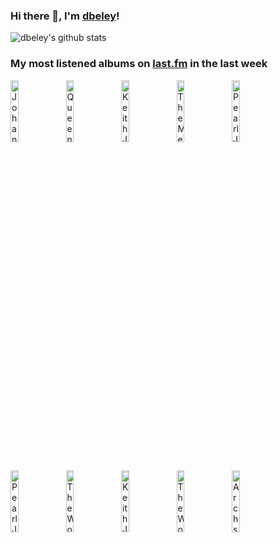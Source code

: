 ### Hi there 👋, I'm [dbeley](https://dbeley.ovh/en)!

![dbeley's github stats](https://github-readme-stats.vercel.app/api?username=dbeley)

### My most listened albums on [last.fm](https://www.last.fm/user/d_beley) in the last week

[<img src='https://lastfm.freetls.fastly.net/i/u/300x300/e956700c305f0cbcb4c157ad64c44a6a.jpg' width='16%' height='16%' alt='Johann Sebastian Bach - Goldberg Variations'>](https://www.last.fm/music/johann%2bsebastian%2bbach/goldberg%2bvariations)&nbsp;
[<img src='https://lastfm.freetls.fastly.net/i/u/300x300/1319ef46e1da47f5c7dd7afdfb11aa53.jpg' width='16%' height='16%' alt='Queens of the Stone Age - Songs for the Deaf'>](https://www.last.fm/music/queens%2bof%2bthe%2bstone%2bage/songs%2bfor%2bthe%2bdeaf)&nbsp;
[<img src='https://lastfm.freetls.fastly.net/i/u/300x300/6e25ac157dd814da990a186851cf48c8.jpg' width='16%' height='16%' alt='Keith Jarrett Trio - Bye Bye Blackbird'>](https://www.last.fm/music/keith%2bjarrett%2btrio/bye%2bbye%2bblackbird)&nbsp;
[<img src='https://lastfm.freetls.fastly.net/i/u/300x300/66570125b2ab28c07a2a0791020a6e70.jpg' width='16%' height='16%' alt='The Menzingers - On the Impossible Past'>](https://www.last.fm/music/the%2bmenzingers/on%2bthe%2bimpossible%2bpast)&nbsp;
[<img src='https://lastfm.freetls.fastly.net/i/u/300x300/4dfa0959e9534f8dcfd24d5dc5110589.jpg' width='16%' height='16%' alt='Pearl Jam - Ten'>](https://www.last.fm/music/pearl%2bjam/ten)&nbsp;
<br>
[<img src='https://lastfm.freetls.fastly.net/i/u/300x300/6f53d65d4e24e20462e38bb682196154.jpg' width='16%' height='16%' alt='Pearl Jam - Vs.'>](https://www.last.fm/music/pearl%2bjam/vs.)&nbsp;
[<img src='https://lastfm.freetls.fastly.net/i/u/300x300/c0d7e865f2f4470682c177d57266864d.jpg' width='16%' height='16%' alt='The Wonder Years - The Greatest Generation'>](https://www.last.fm/music/the%2bwonder%2byears/the%2bgreatest%2bgeneration)&nbsp;
[<img src='https://lastfm.freetls.fastly.net/i/u/300x300/3ed82b659c3b1b4538960214c76311e0.jpg' width='16%' height='16%' alt='Keith Jarrett, Gary Peacock, Jack DeJohnette - After the Fall'>](https://www.last.fm/music/keith%2bjarrett%252c%2bgary%2bpeacock%252c%2bjack%2bdejohnette/after%2bthe%2bfall)&nbsp;
[<img src='https://lastfm.freetls.fastly.net/i/u/300x300/23d98c781061499fb815ba6f80a1f11e.jpg' width='16%' height='16%' alt='The Wonder Years - Suburbia Ive Given You All and Now Im Nothing'>](https://www.last.fm/music/the%2bwonder%2byears/suburbia%2bi%2527ve%2bgiven%2byou%2ball%2band%2bnow%2bi%2527m%2bnothing)&nbsp;
[<img src='https://lastfm.freetls.fastly.net/i/u/300x300/65277a07aebf3b915903230aba09fbd7.png' width='16%' height='16%' alt='Archspire - Relentless Mutation'>](https://www.last.fm/music/archspire/relentless%2bmutation)&nbsp;
<br>
